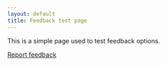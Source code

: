 ```yaml
---
layout: default
title: Feedback test page
---
```

This is a simple page used to test feedback options.

<!--
<script type="text/javascript" src="https://servicedesk.linaro.org/s/d41d8cd98f00b204e9800998ecf8427e-CDN/-er8alm/805001/5cf61e0c0b53488a73cb9c71e35eeb27/2.2.4.7/_/download/batch/com.atlassian.plugins.jquery:jquery/com.atlassian.plugins.jquery:jquery.js?collectorId=fb0d08ca"></script><script type="text/javascript" src="https://servicedesk.linaro.org/s/2522f413650ccec1c347dd3ec64bdfa3-T/-er8alm/805001/5cf61e0c0b53488a73cb9c71e35eeb27/3.1.0/_/download/batch/com.atlassian.jira.collector.plugin.jira-issue-collector-plugin:issuecollector/com.atlassian.jira.collector.plugin.jira-issue-collector-plugin:issuecollector.js?locale=en-GB&collectorId=fb0d08ca"></script>

<script type="text/javascript">
window.ATL_JQ_PAGE_PROPS =  {
"triggerFunction": function(showCollectorDialog) {
    jQuery("#feedback-button").click(function(e) {
        e.preventDefault();
        showCollectorDialog();
    });
},
"fieldValues": {
    "priority": '10002',
    "customfield_10133": window.location.href,
    "customfield_10100": {
        "requestType": {
            "id": "168"
        }
    }
}};
</script>
-->

<!--
<script type="text/javascript" src="https://servicedesk.linaro.org/s/d41d8cd98f00b204e9800998ecf8427e-CDN/-wu5qcz/805001/5cf61e0c0b53488a73cb9c71e35eeb27/2.2.4.7/_/download/batch/com.atlassian.plugins.jquery:jquery/com.atlassian.plugins.jquery:jquery.js?collectorId=ed88928f"></script>
<script type="text/javascript" src="https://servicedesk.linaro.org/s/764b54e4704f2020c4bab79ad08c0fc9-T/-wu5qcz/805001/5cf61e0c0b53488a73cb9c71e35eeb27/3.1.0/_/download/batch/com.atlassian.jira.collector.plugin.jira-issue-collector-plugin:issuecollector/com.atlassian.jira.collector.plugin.jira-issue-collector-plugin:issuecollector.js?locale=en-GB&collectorId=ed88928f"></script>
-->

<script src="/assets/js/vendor/jquery.js"></script>
<script type="text/javascript">
jQuery.ajax({
    url: "https://servicedesk.linaro.org/s/764b54e4704f2020c4bab79ad08c0fc9-T/-wu5qcz/805001/5cf61e0c0b53488a73cb9c71e35eeb27/3.1.0/_/download/batch/com.atlassian.jira.collector.plugin.jira-issue-collector-plugin:issuecollector-embededjs/com.atlassian.jira.collector.plugin.jira-issue-collector-plugin:issuecollector-embededjs.js?locale=en-GB&collectorId=ed88928f",
    type: "get",
    cache: true,
    dataType: "script"
});
window.ATL_JQ_PAGE_PROPS =  {
"triggerFunction": function(showCollectorDialog) {
    //Requires that jQuery is available! 
    jQuery("#feedback-button").click(function(e) {
        e.preventDefault();
        showCollectorDialog();
    });
},
"fieldValues": {
    "priority": '10102',
    "customfield_10133": window.location.href,
    "customfield_10100": {
        "requestType": {
            "id": "278"
        }
    }
}};
</script>

<a href="#" id="feedback-button" class='btn btn-primary btn-large'>Report feedback</a>
